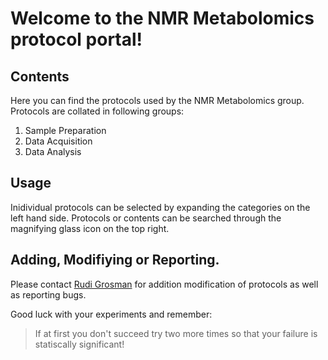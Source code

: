 # Welcome to the NMR Metabolomics protocol portal!

## Contents
Here you can find the protocols used by the NMR Metabolomics group. Protocols are collated in following groups:

1. Sample Preparation
1. Data Acquisition
1. Data Analysis

## Usage
Inidividual protocols can be selected by expanding the categories on the left hand side.
Protocols or contents can be searched through the magnifying glass icon on the top right.

## Adding, Modifiying or Reporting.
Please contact [Rudi Grosman](mailto:r.grosman@liverpool.ac.uk "r.grosman@liverpool.ac.uk") for addition modification of protocols as well as reporting bugs.

Good luck with your experiments and remember:
> If at first you don't succeed try two more times so that your failure is statiscally significant!
